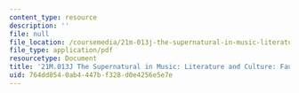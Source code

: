 ```yaml
---
content_type: resource
description: ''
file: null
file_location: /coursemedia/21m-013j-the-supernatural-in-music-literature-and-culture-fall-2013/764dd8540ab4447bf328d0e4256e5e7e_MIT21M_013JF13_Ft19_Och_Msc.pdf
file_type: application/pdf
resourcetype: Document
title: '21M.013J The Supernatural in Music: Literature and Culture: Faust Guide'
uid: 764dd854-0ab4-447b-f328-d0e4256e5e7e
---
```

